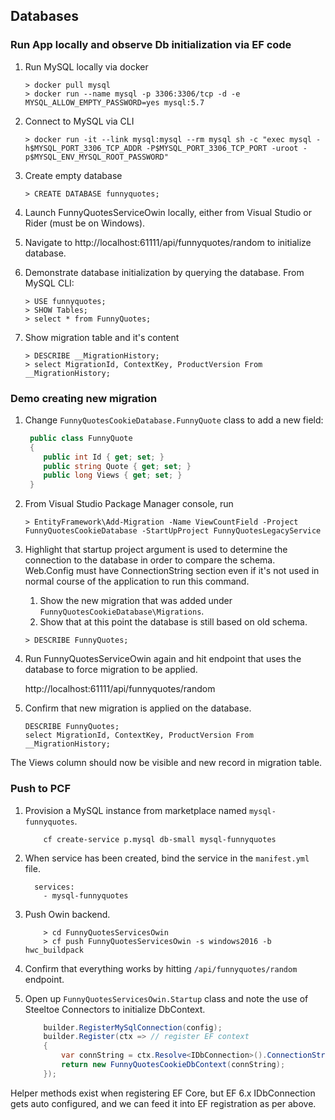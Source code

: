 ## Databases

### Run App locally and observe Db initialization via EF code

1. Run MySQL locally via docker

    ```
    > docker pull mysql
    > docker run --name mysql -p 3306:3306/tcp -d -e MYSQL_ALLOW_EMPTY_PASSWORD=yes mysql:5.7
    ```

1. Connect to MySQL via CLI 

    ```
    > docker run -it --link mysql:mysql --rm mysql sh -c "exec mysql -h$MYSQL_PORT_3306_TCP_ADDR -P$MYSQL_PORT_3306_TCP_PORT -uroot -p$MYSQL_ENV_MYSQL_ROOT_PASSWORD"
    ```

1. Create empty database

    ````
    > CREATE DATABASE funnyquotes;
    ````

1. Launch FunnyQuotesServiceOwin locally, either from Visual Studio or Rider (must be on Windows).
1. Navigate to http://localhost:61111/api/funnyquotes/random to initialize database.
1. Demonstrate database initialization by querying the database. From MySQL CLI:

    ```
    > USE funnyquotes;
    > SHOW Tables;
    > select * from FunnyQuotes;
    ```

1. Show migration table and it's content

    ```
    > DESCRIBE __MigrationHistory;
    > select MigrationId, ContextKey, ProductVersion From __MigrationHistory;
    ```

### Demo creating new migration

1. Change `FunnyQuotesCookieDatabase.FunnyQuote` class to add a new field:

    ```csharp
     public class FunnyQuote
     {
        public int Id { get; set; }
        public string Quote { get; set; }
        public long Views { get; set; }
     }
    ```

1. From Visual Studio Package Manager console, run 

    ```
    > EntityFramework\Add-Migration -Name ViewCountField -Project FunnyQuotesCookieDatabase -StartUpProject FunnyQuotesLegacyService
    ```

1. Highlight that startup project argument is used to determine the connection to the database in order to compare the schema. Web.Config must have ConnectionString section even if it's not used in normal course of the application to run this command.
    1. Show the new migration that was added under `FunnyQuotesCookieDatabase\Migrations`.
    1. Show that at this point the database is still based on old schema.

    ```
    > DESCRIBE FunnyQuotes;
    ```
1. Run FunnyQuotesServiceOwin again and hit endpoint that uses the database to force migration to be applied.

    http://localhost:61111/api/funnyquotes/random

1. Confirm that new migration is applied on the database.

    ```
    DESCRIBE FunnyQuotes;
    select MigrationId, ContextKey, ProductVersion From __MigrationHistory;
    ```

  The Views column should now be visible and new record in migration table.

### Push to PCF
1. Provision a MySQL instance from marketplace named `mysql-funnyquotes`.

    ```
        cf create-service p.mysql db-small mysql-funnyquotes
    ```
1. When service has been created, bind the service in the `manifest.yml` file.

    ```
      services:
        - mysql-funnyquotes
    ```

1. Push Owin backend.

    ```
        > cd FunnyQuotesServicesOwin
        > cf push FunnyQuotesServicesOwin -s windows2016 -b hwc_buildpack
    ```

1. Confirm that everything works by hitting `/api/funnyquotes/random` endpoint.
1. Open up `FunnyQuotesServicesOwin.Startup` class and note the use of Steeltoe Connectors to initialize DbContext.

    ```csharp
        builder.RegisterMySqlConnection(config);
        builder.Register(ctx => // register EF context
        {
            var connString = ctx.Resolve<IDbConnection>().ConnectionString;
            return new FunnyQuotesCookieDbContext(connString);
        });
    ```                
  Helper methods exist when registering EF Core, but EF 6.x IDbConnection gets auto configured, and we can feed it into EF registration as per above.
